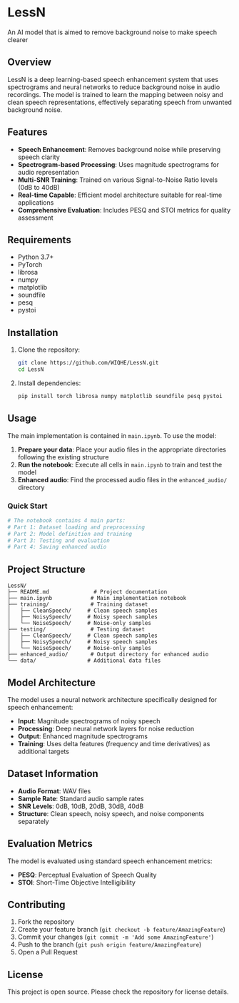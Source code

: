 # LessN
An AI model that is aimed to remove background noise to make speech clearer

## Overview
LessN is a deep learning-based speech enhancement system that uses spectrograms and neural networks to reduce background noise in audio recordings. The model is trained to learn the mapping between noisy and clean speech representations, effectively separating speech from unwanted background noise.

## Features
- **Speech Enhancement**: Removes background noise while preserving speech clarity
- **Spectrogram-based Processing**: Uses magnitude spectrograms for audio representation
- **Multi-SNR Training**: Trained on various Signal-to-Noise Ratio levels (0dB to 40dB)
- **Real-time Capable**: Efficient model architecture suitable for real-time applications
- **Comprehensive Evaluation**: Includes PESQ and STOI metrics for quality assessment

## Requirements
- Python 3.7+
- PyTorch
- librosa
- numpy
- matplotlib
- soundfile
- pesq
- pystoi

## Installation
1. Clone the repository:
   ```bash
   git clone https://github.com/WIQHE/LessN.git
   cd LessN
   ```

2. Install dependencies:
   ```bash
   pip install torch librosa numpy matplotlib soundfile pesq pystoi
   ```

## Usage
The main implementation is contained in `main.ipynb`. To use the model:

1. **Prepare your data**: Place your audio files in the appropriate directories following the existing structure
2. **Run the notebook**: Execute all cells in `main.ipynb` to train and test the model
3. **Enhanced audio**: Find the processed audio files in the `enhanced_audio/` directory

### Quick Start
```python
# The notebook contains 4 main parts:
# Part 1: Dataset loading and preprocessing
# Part 2: Model definition and training
# Part 3: Testing and evaluation
# Part 4: Saving enhanced audio
```

## Project Structure
```
LessN/
├── README.md              # Project documentation
├── main.ipynb            # Main implementation notebook
├── training/             # Training dataset
│   ├── CleanSpeech/     # Clean speech samples
│   ├── NoisySpeech/     # Noisy speech samples
│   └── NoiseSpeech/     # Noise-only samples
├── testing/              # Testing dataset
│   ├── CleanSpeech/     # Clean speech samples
│   ├── NoisySpeech/     # Noisy speech samples
│   └── NoiseSpeech/     # Noise-only samples
├── enhanced_audio/       # Output directory for enhanced audio
└── data/                # Additional data files
```

## Model Architecture
The model uses a neural network architecture specifically designed for speech enhancement:
- **Input**: Magnitude spectrograms of noisy speech
- **Processing**: Deep neural network layers for noise reduction
- **Output**: Enhanced magnitude spectrograms
- **Training**: Uses delta features (frequency and time derivatives) as additional targets

## Dataset Information
- **Audio Format**: WAV files
- **Sample Rate**: Standard audio sample rates
- **SNR Levels**: 0dB, 10dB, 20dB, 30dB, 40dB
- **Structure**: Clean speech, noisy speech, and noise components separately

## Evaluation Metrics
The model is evaluated using standard speech enhancement metrics:
- **PESQ**: Perceptual Evaluation of Speech Quality
- **STOI**: Short-Time Objective Intelligibility

## Contributing
1. Fork the repository
2. Create your feature branch (`git checkout -b feature/AmazingFeature`)
3. Commit your changes (`git commit -m 'Add some AmazingFeature'`)
4. Push to the branch (`git push origin feature/AmazingFeature`)
5. Open a Pull Request

## License
This project is open source. Please check the repository for license details.
